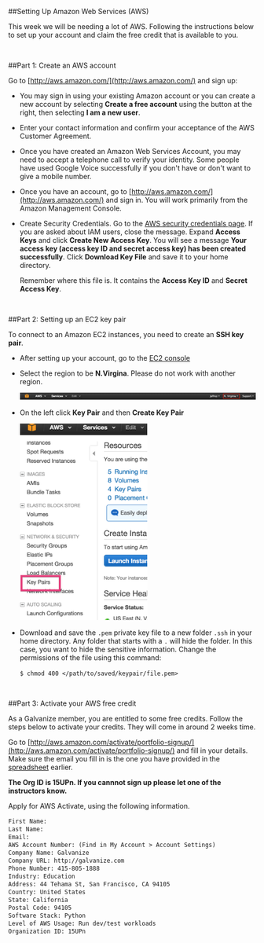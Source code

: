 ##Setting Up Amazon Web Services (AWS)

This week we will be needing a lot of AWS. Following the instructions below to set up your account
and claim the free credit that is available to you.

<br>

##Part 1: Create an AWS account

Go to [http://aws.amazon.com/](http://aws.amazon.com/) and sign up: 

- You may sign in using your existing Amazon account or you can create a new account by selecting
  **Create a free account** using the button at the right, then selecting **I am a new user**.
  
- Enter your contact information and confirm your acceptance of the AWS Customer Agreement.

- Once you have created an Amazon Web Services Account, you may need to accept a telephone call to
  verify your identity. Some people have used Google Voice successfully if you don't have or don't
  want to give a mobile number.
  
- Once you have an account, go to [http://aws.amazon.com/](http://aws.amazon.com/) and sign in. You
  will work primarily from the Amazon Management Console.

- Create Security Credentials.  Go to the 
  [AWS security credentials page](https://console.aws.amazon.com/iam/home?#security_credential).
  If you are asked about IAM users, close the message.  Expand **Access Keys** and click **Create New
  Access Key**.  You will see a message **Your access key (access key ID and secret access key) has been
  created successfully**. Click **Download Key File** and save it to your home directory. 
  
  Remember where this file is. It contains the **Access Key ID** and **Secret Access Key**. 
  
<br>

##Part 2: Setting up an EC2 key pair

To connect to an Amazon EC2 instances, you need to create an **SSH key pair**. 

- After setting up your account, go to the [EC2 console](https://console.aws.amazon.com/ec2)

- Select the region to be **N.Virgina**. Please do not work with another region.

  ![image](img/region.png)

- On the left click **Key Pair** and then **Create Key Pair**
  
  <img height="400px" src="img/keypair.png">
    
- Download and save the `.pem` private key file to a new folder `.ssh` in your home directory. Any folder
  that starts with a `.` will hide the folder. In this case, you want to hide the sensitive information.
  Change the permissions of the file using this command:

  ```$ chmod 400 </path/to/saved/keypair/file.pem>```

<br>

##Part 3: Activate your AWS free credit

As a Galvanize member, you are entitled to some free credits. Follow the steps below to activate your credits.
They will come in around 2 weeks time.

Go to [http://aws.amazon.com/activate/portfolio-signup/](http://aws.amazon.com/activate/portfolio-signup/)
and fill in your details. Make sure the email you fill in is the one you have provided in the 
[spreadsheet](https://docs.google.com/spreadsheets/d/1NL-TZNnKoetI_ute_4lipfv_hldJAvOaIw7VUO5dzgw/edit#gid=0)
earlier. 

**The Org ID is 15UPn. If you cannnot sign up please let one of the instructors know.**

Apply for AWS Activate, using the following information.

    First Name:
    Last Name:
    Email:
    AWS Account Number: (Find in My Account > Account Settings)
    Company Name: Galvanize
    Company URL: http://galvanize.com
    Phone Number: 415-805-1888 
    Industry: Education
    Address: 44 Tehama St, San Francisco, CA 94105
    Country: United States
    State: California
    Postal Code: 94105
    Software Stack: Python
    Level of AWS Usage: Run dev/test workloads
    Organization ID: 15UPn

